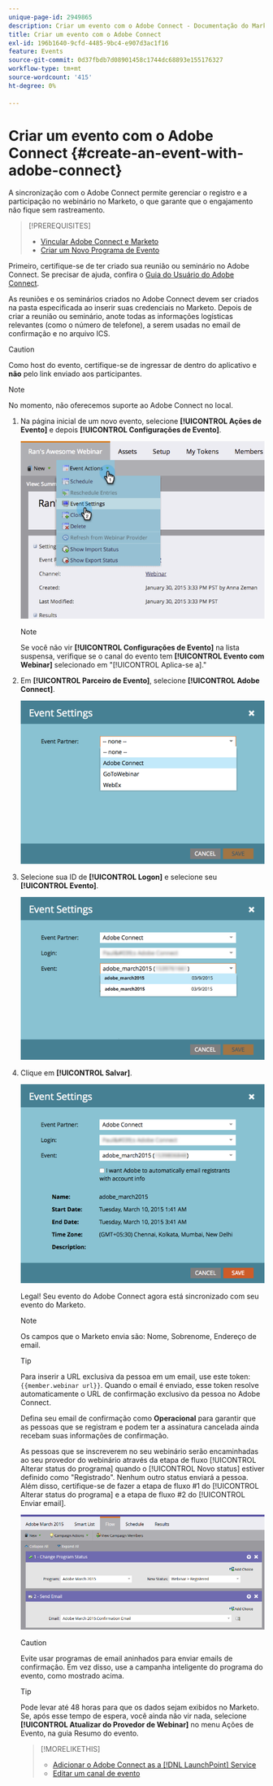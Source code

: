 ```yaml
---
unique-page-id: 2949865
description: Criar um evento com o Adobe Connect - Documentação do Marketo - Documentação do produto
title: Criar um evento com o Adobe Connect
exl-id: 196b1640-9cfd-4485-9bc4-e907d3ac1f16
feature: Events
source-git-commit: 0d37fbdb7d08901458c1744dc68893e155176327
workflow-type: tm+mt
source-wordcount: '415'
ht-degree: 0%

---
```


# Criar um evento com o Adobe Connect {#create-an-event-with-adobe-connect}

A sincronização com o Adobe Connect permite gerenciar o registro e a participação no webinário no Marketo, o que garante que o engajamento não fique sem rastreamento.

>[!PREREQUISITES]
>
>* [Vincular Adobe Connect e Marketo](/help/marketo/product-docs/administration/additional-integrations/add-adobe-connect-as-a-launchpoint-service.md)
>* [Criar um Novo Programa de Evento](/help/marketo/product-docs/demand-generation/events/understanding-events/create-a-new-event-program.md)

Primeiro, certifique-se de ter criado sua reunião ou seminário no Adobe Connect. Se precisar de ajuda, confira o [Guia do Usuário do Adobe Connect](https://help.adobe.com/en_US/connect/9.0/using/index.html).

As reuniões e os seminários criados no Adobe Connect devem ser criados na pasta especificada ao inserir suas credenciais no Marketo. Depois de criar a reunião ou seminário, anote todas as informações logísticas relevantes (como o número de telefone), a serem usadas no email de confirmação e no arquivo ICS.

>[!CAUTION]
>
>Como host do evento, certifique-se de ingressar de dentro do aplicativo e **não** pelo link enviado aos participantes.

>[!NOTE]
>
>No momento, não oferecemos suporte ao Adobe Connect no local.

1. Na página inicial de um novo evento, selecione **[!UICONTROL Ações de Evento]** e depois **[!UICONTROL Configurações de Evento]**.

   ![](assets/image2015-1-30-15-3a34-3a28.png)

   >[!NOTE]
   >
   >Se você não vir **[!UICONTROL Configurações de Evento]** na lista suspensa, verifique se o canal do evento tem **[!UICONTROL Evento com Webinar]** selecionado em &quot;[!UICONTROL Aplica-se a].&quot;

1. Em **[!UICONTROL Parceiro de Evento]**, selecione **[!UICONTROL Adobe Connect]**.

   ![](assets/event-settings-adobe-connect.png)

1. Selecione sua ID de **[!UICONTROL Logon]** e selecione seu **[!UICONTROL Evento]**.

   ![](assets/event-settings-select-event-adobe-connect.png)

1. Clique em **[!UICONTROL Salvar]**.

   ![](assets/event-settings-overview.png)

   Legal! Seu evento do Adobe Connect agora está sincronizado com seu evento do Marketo.

   >[!NOTE]
   >
   >Os campos que o Marketo envia são: Nome, Sobrenome, Endereço de email.

   >[!TIP]
   >
   >Para inserir a URL exclusiva da pessoa em um email, use este token: `{{member.webinar url}}`. Quando o email é enviado, esse token resolve automaticamente o URL de confirmação exclusivo da pessoa no Adobe Connect.
   >
   >Defina seu email de confirmação como **Operacional** para garantir que as pessoas que se registram e podem ter a assinatura cancelada ainda recebam suas informações de confirmação.

   As pessoas que se inscreverem no seu webinário serão encaminhadas ao seu provedor do webinário através da etapa de fluxo [!UICONTROL Alterar status do programa] quando o [!UICONTROL Novo status] estiver definido como &quot;Registrado&quot;. Nenhum outro status enviará a pessoa. Além disso, certifique-se de fazer a etapa de fluxo #1 do [!UICONTROL Alterar status do programa] e a etapa de fluxo #2 do [!UICONTROL Enviar email].

   ![](assets/adobe.png)

   >[!CAUTION]
   >
   >Evite usar programas de email aninhados para enviar emails de confirmação. Em vez disso, use a campanha inteligente do programa do evento, como mostrado acima.

   >[!TIP]
   >
   >Pode levar até 48 horas para que os dados sejam exibidos no Marketo. Se, após esse tempo de espera, você ainda não vir nada, selecione **[!UICONTROL Atualizar do Provedor de Webinar]** no menu Ações de Evento, na guia Resumo do evento.

   >[!MORELIKETHIS]
   >
   >* [Adicionar o Adobe Connect as a [!DNL LaunchPoint] Service](/help/marketo/product-docs/administration/additional-integrations/add-adobe-connect-as-a-launchpoint-service.md)
   >* [Editar um canal de evento](/help/marketo/product-docs/demand-generation/events/understanding-events/edit-an-event-channel.md)
